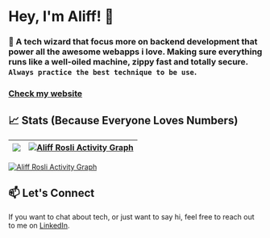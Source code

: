 # Hey, I'm Aliff! 👋

### 🔭 A tech wizard that focus more on backend development that power all the awesome webapps i love. Making sure everything runs like a well-oiled machine, zippy fast and totally secure. `Always practice the best technique to be use`.
###  [Check my website](https://aleprosli.my/)

## 📈 Stats (Because Everyone Loves Numbers)

  | <a href="https://github.com/aleprosli"><img align="center" src="https://github-readme-stats.vercel.app/api?username=aleprosli&show_icons=true&include_all_commits=true&theme=highcontrast" /></a> | <a href="https://github.com/aleprosli"><img alt="Aliff Rosli Activity Graph" src="https://github-readme-streak-stats.herokuapp.com/?user=aleprosli&theme=highcontrast&hide_border=true&stroke=0000&background=060A0CD0"/></a> |
| ------------- | ------------- |
  
<a href="https://github.com/aleprosli"><img alt="Aliff Rosli Activity Graph" src="https://github-readme-activity-graph.cyclic.app/graph?username=aleprosli&theme=merko"/></a>

## 📫 Let's Connect
If you want to chat about tech, or just want to say hi, feel free to reach out to me on [LinkedIn](https://www.linkedin.com/in/aleprosli/).





